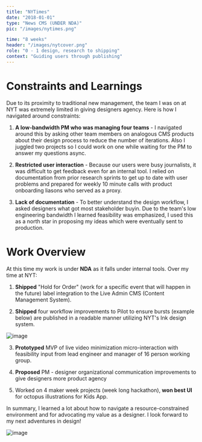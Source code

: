 ```yaml
---
title: "NYTimes"
date: "2018-01-01"
type: "News CMS (UNDER NDA)"
pic: "/images/nytimes.png"

time: "8 weeks"
header: "/images/nytcover.png"
role: "0 - 1 design, research to shipping"
context: "Guiding users through publishing"
---
```


# Constraints and Learnings

Due to its proximity to traditional new management, the team I was on at NYT was extremely limited in giving designers agency. Here is how I navigated around constraints:

1. **A low-bandwidth PM who was managing four teams** - I navigated around this by asking other team members on analogous CMS products about their design process to reduce the number of iterations. Also I juggled two projects so I could work on one while waiting for the PM to answer my questions async.

2. **Restricted user interaction** - Because our users were busy journalists, it was difficult to get feedback even for an internal tool. I relied on documentation from prior research sprints to get up to date with user problems and prepared for weekly 10 minute calls with product onboarding liasons who served as a proxy.

3. **Lack of documentation** - To better understand the design workflow, I asked designers what got most stakeholder buyin. Due to the team's low engineering bandwidth I learned feasibility was emphasized, I used this as a north star in proposing my ideas which were eventually sent to production.

# Work Overview

At this time my work is under **NDA** as it falls under internal tools. Over my time at NYT:

1. **Shipped** "Hold for Order" (work for a specific event that will happen in the future) label integration to the Live Admin CMS (Content Management System).

2. **Shipped** four workflow improvements to Pilot to ensure bursts (example below) are published in a readable manner utilizing NYT's Ink design system.

![image](images/nyt/burst.png)

3. **Prototyped** MVP of live video minimization micro-interaction with feasibility input from lead engineer and manager of 16 person working group.

4. **Proposed** PM - designer organizational communication improvements to give designers more product agency

5. Worked on 4 maker week projects (week long hackathon), **won best UI** for octopus illustrations for Kids App.

In summary, I learned a lot about how to navigate a resource-constrained environment and for advocating my value as a designer. I look forward to my next adventures in design!

![image](images/nyt/thanks.png)
